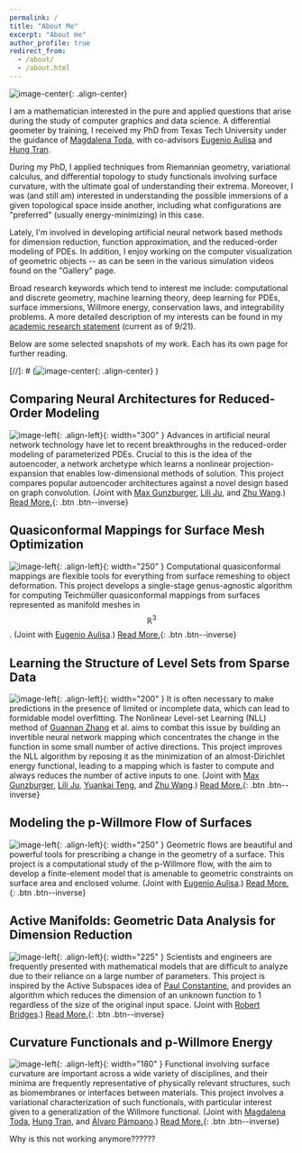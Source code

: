 ```yaml
---
permalink: /
title: "About Me"
excerpt: "About me"
author_profile: true
redirect_from:
  - /about/
  - /about.html
---
```

![image-center](/images/frontpage.jpg){: .align-center}

I am a mathematician interested in the pure and applied questions that arise during the study of computer graphics and data science.  A differential geometer by training, I received my PhD from Texas Tech University under the guidance of [Magdalena Toda](http://www.math.ttu.edu/~mtoda/), with co-advisors [Eugenio Aulisa](http://www.math.ttu.edu/~eaulisa/) and [Hung Tran](https://www.math.uci.edu/~hungtt1/).  

<!-- ![Alt Text](/files/gifs/knotFandB.gif) -->

During my PhD, I applied techniques from Riemannian geometry, variational calculus, and differential topology to study functionals involving surface curvature, with the ultimate goal of understanding their extrema. Moreover, I was (and still am) interested in understanding the possible immersions of a given topological space inside another, including what configurations are "preferred" (usually energy-minimizing) in this case.

Lately, I'm involved in developing artificial neural network based methods for dimension reduction, function approximation, and the reduced-order modeling of PDEs.  In addition, I enjoy working on the computer visualization of geometric objects -- as can be seen in the various simulation videos found on the "Gallery" page.

Broad research keywords which tend to interest me include: computational and discrete geometry, machine learning theory, deep learning for PDEs, surface immersions, Willmore energy, conservation laws, and integrability problems.  A more detailed description of my interests can be found in my [academic research statement](/files/Research_Statement.pdf) (current as of 9/21).

Below are some selected snapshots of my work. Each has its own page for further reading.

[//]: # (![image-center](/images/frontpage.jpg){: .align-center} )


Comparing Neural Architectures for Reduced-Order Modeling
------
![image-left](/images/GCNN_recon2.png){: .align-left}{: width="300" }  Advances in artificial neural network technology have let to recent breakthroughs in the reduced-order modeling of parameterized PDEs. Crucial to this is the idea of the autoencoder, a network archetype which learns a nonlinear projection-expansion that enables low-dimensional methods of solution.  This project compares popular autoencoder architectures against a novel design based on graph convolution.  (Joint with [Max Gunzburger](https://people.sc.fsu.edu/~mgunzburger/), [Lili Ju](https://people.math.sc.edu/ju/), and [Zhu Wang](https://people.math.sc.edu/wangzhu/).) [Read More.](/ROMautoencoder/){: .btn .btn--inverse}


Quasiconformal Mappings for Surface Mesh Optimization
------
![image-left](/images/QCfront.png){: .align-left}{: width="250" } Computational quasiconformal mappings are flexible tools for everything from surface remeshing to object deformation.  This project develops a single-stage genus-agnostic algorithm for computing Teichm&uuml;ller quasiconformal mappings from surfaces represented as manifold meshes in $$ \mathbb{R}^3 $$.  (Joint with [Eugenio Aulisa](http://www.math.ttu.edu/~eaulisa/).) [Read More.](/quasiconformal/){: .btn .btn--inverse}


Learning the Structure of Level Sets from Sparse Data
------
![image-left](/images/ex4_mine.png){: .align-left}{: width="200" } It is often necessary to make predictions in the presence of limited or incomplete data, which can lead to formidable model overfitting. The Nonlinear Level-set Learning (NLL) method of [Guannan Zhang](https://sites.google.com/view/guannan-zhang/home) et al. aims to combat this issue by building an invertible neural network mapping which concentrates the change in the function in some small number of active directions.  This project improves the NLL algorithm by reposing it as the minimization of an almost-Dirichlet energy functional, leading to a mapping which is faster to compute and always reduces the number of active inputs to one.  (Joint with [Max Gunzburger](https://people.sc.fsu.edu/~mgunzburger/), [Lili Ju](https://people.math.sc.edu/ju/), [Yuankai Teng](https://slooowtyk.github.io/), and [Zhu Wang](https://people.math.sc.edu/wangzhu/).) [Read More.](/nll/){: .btn .btn--inverse}


Modeling the p-Willmore Flow of Surfaces
------
![image-left](/images/cows.png){: .align-left}{: width="250" } Geometric flows are beautiful and powerful tools for prescribing a change in the geometry of a surface.
This project is a computational study of the p-Willmore flow, with the aim to develop a finite-element model that is amenable to geometric constraints on surface area and enclosed volume.  (Joint with [Eugenio Aulisa](http://www.math.ttu.edu/~eaulisa/).) [Read More.](/surfaceFlow/){: .btn .btn--inverse}


Active Manifolds: Geometric Data Analysis for Dimension Reduction
------
![image-left](/images/AMpic.png){: .align-left}{: width="225" }  Scientists and engineers are frequently presented with mathematical models that are difficult to analyze due to their reliance on a large number of parameters. This project is inspired by the Active Subspaces idea of [Paul Constantine](https://scholar.google.com/citations?user=7x-Q4Y8AAAAJ&hl=en), and provides an algorithm which reduces the dimension of an unknown function to 1 regardless of the size of the original input space. (Joint with [Robert Bridges](https://sites.google.com/site/robertbridgeshomepage/).) [Read More.](/am/){: .btn .btn--inverse}


Curvature Functionals and p-Willmore Energy
------
![image-left](/images/virus_end.png){: .align-left}{: width="180" } Functional involving surface curvature are important across a wide variety of disciplines, and their minima are frequently representative of physically relevant structures, such as biomembranes or interfaces between materials.  This project involves a variational characterization of such functionals, with particular interest given to a generalization of the Willmore functional. (Joint with [Magdalena Toda](http://www.math.ttu.edu/~mtoda/), [Hung Tran](https://www.math.uci.edu/~hungtt1/), and [Álvaro Pámpano](https://orcid.org/0000-0003-2239-2247).)  [Read More.](/cf/){: .btn .btn--inverse}

Why is this not working anymore??????
